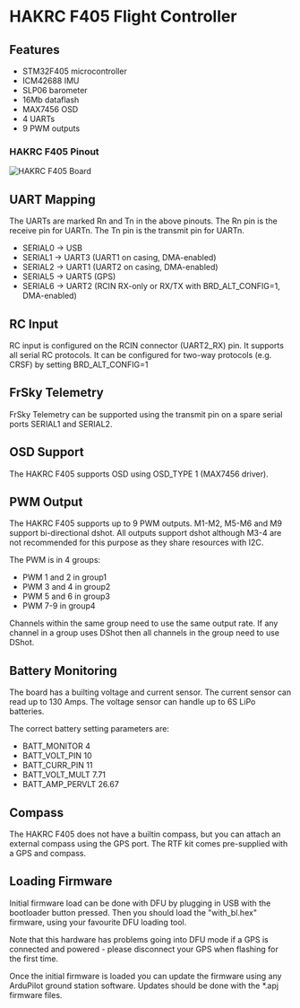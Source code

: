 # HAKRC F405 Flight Controller



## Features

 - STM32F405 microcontroller
 - ICM42688 IMU
 - SLP06 barometer
 - 16Mb dataflash
 - MAX7456 OSD
 - 4 UARTs
 - 9 PWM outputs

### HAKRC F405 Pinout

![HAKRC F405 Board](heewingf405.jpg "HAKRC F405")

## UART Mapping

The UARTs are marked Rn and Tn in the above pinouts. The Rn pin is the
receive pin for UARTn. The Tn pin is the transmit pin for UARTn.

 - SERIAL0 -> USB
 - SERIAL1 -> UART3 (UART1 on casing, DMA-enabled)
 - SERIAL2 -> UART1 (UART2 on casing, DMA-enabled)
 - SERIAL5 -> UART5 (GPS)
 - SERIAL6 -> UART2 (RCIN RX-only or RX/TX with BRD_ALT_CONFIG=1, DMA-enabled)

## RC Input
 
RC input is configured on the RCIN connector (UART2_RX) pin. It supports all serial RC protocols. It can be configured for two-way protocols (e.g. CRSF) by setting BRD_ALT_CONFIG=1
 
## FrSky Telemetry
 
FrSky Telemetry can be supported using the transmit pin on a spare serial ports SERIAL1 and SERIAL2.
  
## OSD Support

The HAKRC F405 supports OSD using OSD_TYPE 1 (MAX7456 driver).

## PWM Output

The HAKRC F405 supports up to 9 PWM outputs. M1-M2, M5-M6 and M9 support bi-directional dshot. All outputs support dshot although M3-4 are not recommended for this purpose as they share resources with I2C.

The PWM is in 4 groups:

 - PWM 1 and 2 in group1
 - PWM 3 and 4 in group2
 - PWM 5 and 6 in group3
 - PWM 7-9 in group4

Channels within the same group need to use the same output rate. If
any channel in a group uses DShot then all channels in the group need
to use DShot.

## Battery Monitoring

The board has a builting voltage and current sensor. The current
sensor can read up to 130 Amps. The voltage sensor can handle up to 6S
LiPo batteries.

The correct battery setting parameters are:

 - BATT_MONITOR 4
 - BATT_VOLT_PIN 10
 - BATT_CURR_PIN 11
 - BATT_VOLT_MULT 7.71
 - BATT_AMP_PERVLT 26.67

## Compass

The HAKRC F405 does not have a builtin compass, but you can attach an external compass using the GPS port. The RTF kit comes pre-supplied with a GPS and compass.

## Loading Firmware

Initial firmware load can be done with DFU by plugging in USB with the
bootloader button pressed. Then you should load the "with_bl.hex"
firmware, using your favourite DFU loading tool.

Note that this hardware has problems going into DFU mode if a GPS is connected and powered - please disconnect your GPS when flashing for the first time.

Once the initial firmware is loaded you can update the firmware using
any ArduPilot ground station software. Updates should be done with the
*.apj firmware files.

